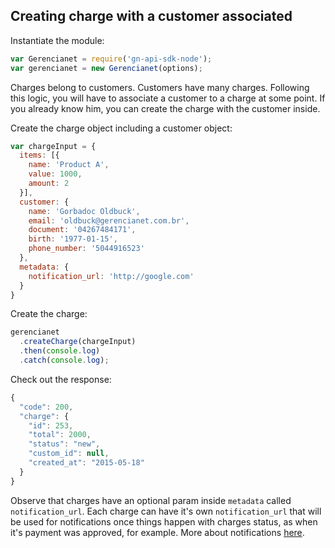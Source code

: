 ## Creating charge with a customer associated

Instantiate the module:

```js
var Gerencianet = require('gn-api-sdk-node');
var gerencianet = new Gerencianet(options);
```

Charges belong to customers. Customers have many charges. Following this logic, you will have to associate a customer to a charge at some point. If you already know him, you can create the charge with the customer inside.

Create the charge object including a customer object:

```js
var chargeInput = {
  items: [{
    name: 'Product A',
    value: 1000,
    amount: 2
  }],
  customer: {
    name: 'Gorbadoc Oldbuck',
    email: 'oldbuck@gerencianet.com.br',
    document: '04267484171',
    birth: '1977-01-15',
    phone_number: '5044916523'
  },
  metadata: {
    notification_url: 'http://google.com'
  }
}
```

Create the charge:

```js
gerencianet
  .createCharge(chargeInput)
  .then(console.log)
  .catch(console.log);
```

Check out the response:

```js
{
  "code": 200,
  "charge": {
    "id": 253,
    "total": 2000,
    "status": "new",
    "custom_id": null,
    "created_at": "2015-05-18"
  }
}
```

Observe that charges have an optional param inside `metadata` called `notification_url`. Each charge can have it's own `notification_url` that will be used for notifications once things happen with charges status, as when it's payment was approved, for example. More about notifications [here](https://github.com/franciscotfmc/gn-api-sdk-node/tree/master/docs/notifications.md).